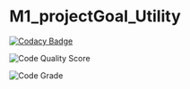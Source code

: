 # M1_projectGoal_Utility

[![Codacy Badge](https://api.codacy.com/project/badge/Grade/a363aa07578546e896de53cf42fc8c08)](https://app.codacy.com/gh/PrahalathanB/M1_projectGoal_Utility?utm_source=github.com&utm_medium=referral&utm_content=PrahalathanB/M1_projectGoal_Utility&utm_campaign=Badge_Grade_Settings)

![Code Quality Score](https://api.codiga.io/project/31157/score/svg)

![Code Grade](https://api.codiga.io/project/31157/status/svg)
